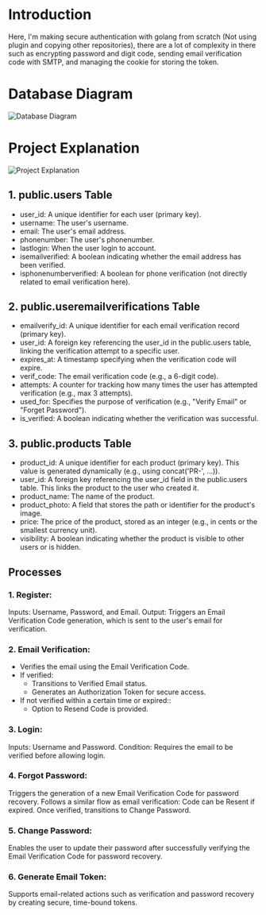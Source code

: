 # Introduction
Here, I'm making secure authentication with golang from scratch (Not using plugin and copying other repositories), there are a lot of complexity in there such as encrypting password and digit code, sending email verification code with SMTP, and managing the cookie for storing the token.

# Database Diagram
![Database Diagram](https://github.com/chrisprojs/Secure-Auth-With-Golang-Chi/blob/main/documentation/betamart-database.png)

# Project Explanation
![Project Explanation](https://github.com/chrisprojs/Secure-Auth-With-Golang-Chi/blob/main/documentation/betamart_secure_explanation.jpg)
## 1. public.users Table
<ul>
  <li>user_id: A unique identifier for each user (primary key).</li>
  <li>username: The user's username.</li>
  <li>email: The user's email address.</li>
  <li>phonenumber: The user's phonenumber.</li>
  <li>lastlogin: When the user login to account.</li>
  <li>isemailverified: A boolean indicating whether the email address has been verified.</li>
  <li>isphonenumberverified: A boolean for phone verification (not directly related to email verification here).</li>
</ul>

## 2. public.useremailverifications Table
<ul>
  <li>emailverify_id: A unique identifier for each email verification record (primary key).</li>
  <li>user_id: A foreign key referencing the user_id in the public.users table, linking the verification attempt to a specific user.</li>
  <li>expires_at: A timestamp specifying when the verification code will expire.</li>
  <li>verif_code: The email verification code (e.g., a 6-digit code).</li>
  <li>attempts: A counter for tracking how many times the user has attempted verification (e.g., max 3 attempts).</li>
  <li>used_for: Specifies the purpose of verification (e.g., "Verify Email" or "Forget Password").</li>
  <li>is_verified: A boolean indicating whether the verification was successful.</li>
</ul>

## 3. public.products Table
<ul>
  <li>product_id: A unique identifier for each product (primary key). This value is generated dynamically (e.g., using concat('PR-', ...)).</li>
  <li>user_id: A foreign key referencing the user_id field in the public.users table. This links the product to the user who created it.</li>
  <li>product_name: The name of the product.</li>
  <li>product_photo: A field that stores the path or identifier for the product's image.</li>
  <li>price: The price of the product, stored as an integer (e.g., in cents or the smallest currency unit).</li>
  <li>visibility: A boolean indicating whether the product is visible to other users or is hidden.</li>
</ul>

## Processes
### 1. Register:
Inputs: Username, Password, and Email.
Output: Triggers an Email Verification Code generation, which is sent to the user's email for verification.

### 2. Email Verification:
<ul>
  <li>Verifies the email using the Email Verification Code.</li>
  <li>If verified:
    <ul>
      <li>Transitions to Verified Email status.</li>
      <li>Generates an Authorization Token for secure access.</li>
    </ul>
  </li>
  <li>If not verified within a certain time or expired::
    <ul>
      <li>Option to Resend Code is provided.</li>
    </ul>
  </li>
</ul>

### 3. Login:
Inputs: Username and Password.
Condition: Requires the email to be verified before allowing login.

### 4. Forgot Password:
Triggers the generation of a new Email Verification Code for password recovery.
Follows a similar flow as email verification:
Code can be Resent if expired.
Once verified, transitions to Change Password.

### 5. Change Password:
Enables the user to update their password after successfully verifying the Email Verification Code for password recovery.

### 6. Generate Email Token:
Supports email-related actions such as verification and password recovery by creating secure, time-bound tokens.

